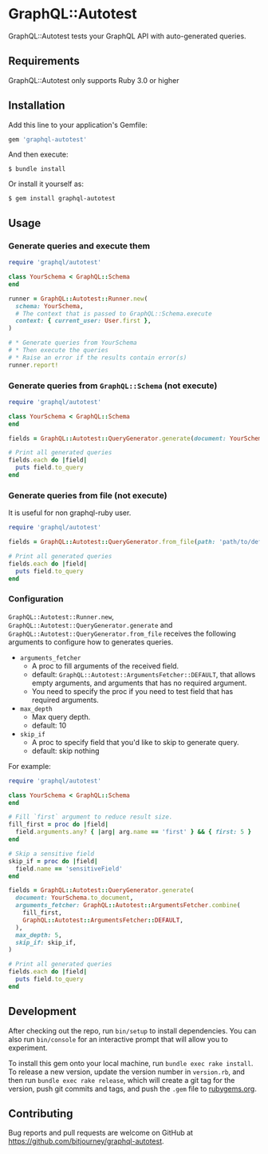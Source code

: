 # GraphQL::Autotest

GraphQL::Autotest tests your GraphQL API with auto-generated queries.

## Requirements

GraphQL::Autotest only supports Ruby 3.0 or higher

## Installation

Add this line to your application's Gemfile:

```ruby
gem 'graphql-autotest'
```

And then execute:

    $ bundle install

Or install it yourself as:

    $ gem install graphql-autotest

## Usage

### Generate queries and execute them

```ruby
require 'graphql/autotest'

class YourSchema < GraphQL::Schema
end

runner = GraphQL::Autotest::Runner.new(
  schema: YourSchema,
  # The context that is passed to GraphQL::Schema.execute
  context: { current_user: User.first },
)

# * Generate queries from YourSchema
# * Then execute the queries
# * Raise an error if the results contain error(s)
runner.report!
```

### Generate queries from `GraphQL::Schema` (not execute)

```ruby
require 'graphql/autotest'

class YourSchema < GraphQL::Schema
end

fields = GraphQL::Autotest::QueryGenerator.generate(document: YourSchema.to_document)

# Print all generated queries
fields.each do |field|
  puts field.to_query
end
```

### Generate queries from file (not execute)

It is useful for non graphql-ruby user.

```ruby
require 'graphql/autotest'

fields = GraphQL::Autotest::QueryGenerator.from_file(path: 'path/to/definition.graphql')

# Print all generated queries
fields.each do |field|
  puts field.to_query
end
```

### Configuration

`GraphQL::Autotest::Runner.new`, `GraphQL::Autotest::QueryGenerator.generate` and `GraphQL::Autotest::QueryGenerator.from_file` receives the following arguments to configure how to generates queries.

* `arguments_fetcher`
  * A proc to fill arguments of the received field.
  * default: `GraphQL::Autotest::ArgumentsFetcher::DEFAULT`, that allows empty arguments, and arguments that has no required argument.
  * You need to specify the proc if you need to test field that has required arguments.
* `max_depth`
  * Max query depth.
  * default: 10
* `skip_if`
  * A proc to specify field that you'd like to skip to generate query.
  * default: skip nothing

For example:

```ruby
require 'graphql/autotest'

class YourSchema < GraphQL::Schema
end

# Fill `first` argument to reduce result size.
fill_first = proc do |field|
  field.arguments.any? { |arg| arg.name == 'first' } && { first: 5 }
end

# Skip a sensitive field
skip_if = proc do |field|
  field.name == 'sensitiveField'
end

fields = GraphQL::Autotest::QueryGenerator.generate(
  document: YourSchema.to_document,
  arguments_fetcher: GraphQL::Autotest::ArgumentsFetcher.combine(
    fill_first,
    GraphQL::Autotest::ArgumentsFetcher::DEFAULT,
  ),
  max_depth: 5,
  skip_if: skip_if,
)

# Print all generated queries
fields.each do |field|
  puts field.to_query
end
```

## Development

After checking out the repo, run `bin/setup` to install dependencies. You can also run `bin/console` for an interactive prompt that will allow you to experiment.

To install this gem onto your local machine, run `bundle exec rake install`. To release a new version, update the version number in `version.rb`, and then run `bundle exec rake release`, which will create a git tag for the version, push git commits and tags, and push the `.gem` file to [rubygems.org](https://rubygems.org).

## Contributing

Bug reports and pull requests are welcome on GitHub at https://github.com/bitjourney/graphql-autotest.
